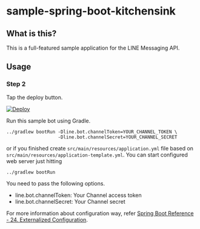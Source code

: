# sample-spring-boot-kitchensink

## What is this?

This is a full-featured sample application for the LINE Messaging API.

## Usage

### Step 2

Tap the deploy button.

[![Deploy](https://www.herokucdn.com/deploy/button.svg)](https://heroku.com/deploy?template=https://github.com/naomichi0904/LINE)


Run this sample bot using Gradle.

    ../gradlew bootRun -Dline.bot.channelToken=YOUR_CHANNEL_TOKEN \
                       -Dline.bot.channelSecret=YOUR_CHANNEL_SECRET

or if you finished create `src/main/resources/application.yml` file based on `src/main/resources/application-template.yml`. You can start configured web server just hitting

    ../gradlew bootRun

 You need to pass the following options.

  * line.bot.channelToken: Your Channel access token
  * line.bot.channelSecret: Your Channel secret

For more information about configuration way, refer [Spring Boot Reference - 24. Externalized Configuration](https://docs.spring.io/spring-boot/docs/current/reference/html/boot-features-external-config.html).
